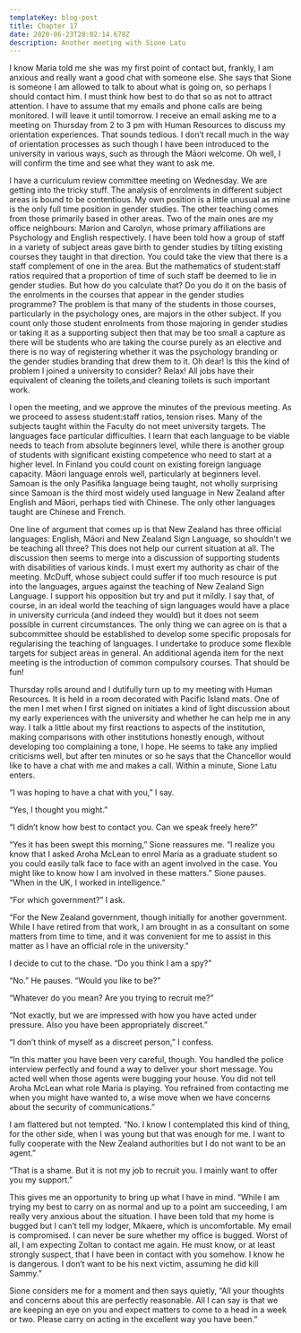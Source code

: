 ```yaml
---
templateKey: blog-post
title: Chapter 17
date: 2020-06-23T20:02:14.678Z
description: Another meeting with Sione Latu
---
```

I know Maria told me she was my first point of contact but, frankly, I am anxious and really want a good chat with someone else. She says that Sione is someone I am allowed to talk to about what is going on, so perhaps I should contact him. I must think how best to do that so as not to attract attention. I have to assume that my emails and phone calls are being monitored. I will leave it until tomorrow. I receive an email asking me to a meeting on Thursday from 2 to 3 pm with Human Resources to discuss my orientation experiences. That sounds tedious. I don’t recall much in the way of orientation processes as such though I have been introduced to the university in various ways, such as through the Māori welcome. Oh well, I will confirm the time and see what they want to ask me.



I have a curriculum review committee meeting on Wednesday. We are getting into the tricky stuff. The analysis of enrolments in different subject areas is bound to be contentious. My own position is a little unusual as mine is the only full time position in gender studies. The other teaching comes from those primarily based in other areas. Two of the main ones are my office neighbours: Marion and Carolyn, whose primary affiliations are Psychology and English respectively. I have been told how a group of staff in a variety of subject areas gave birth to gender studies by tilting existing courses they taught in that direction. You could take the view that there is a staff complement of one in the area. But the mathematics of student:staff ratios required that a proportion of time of such staff be deemed to lie in gender studies. But how do you calculate that? Do you do it on the basis of the enrolments in the courses that appear in the gender studies programme? The problem is that many of the students in those courses, particularly in the psychology ones, are majors in the other subject. If you count only those student enrolments from those majoring in gender studies or taking it as a supporting subject then that may be too small a capture as there will be students who are taking the course purely as an elective and there is no way of registering whether it was the psychology branding or the gender studies branding that drew them to it. Oh dear! Is this the kind of problem I joined a university to consider? Relax! All jobs have their equivalent of cleaning the toilets,and cleaning toilets is such important work.



I open the meeting, and we approve the minutes of the previous meeting. As we proceed to assess student:staff ratios, tension rises. Many of the subjects taught within the Faculty do not meet university targets. The languages face particular difficulties. I learn that each language to be viable needs to teach from absolute beginners level, while there is another group of students with significant existing competence who need to start at a higher level. In Finland you could count on existing foreign language capacity. Māori language enrols well, particularly at beginners level. Samoan is the only Pasifika language being taught, not wholly surprising since Samoan is the third most widely used language in New Zealand after English and Māori, perhaps tied with Chinese. The only other languages taught are Chinese and French.



One line of argument that comes up is that New Zealand has three official languages: English, Māori and New Zealand Sign Language, so shouldn’t we be teaching all three? This does not help our current situation at all. The discussion then seems to merge into a discussion of supporting students with disabilities of various kinds. I must exert my authority as chair of the meeting. McDuff, whose subject could suffer if too much resource is put into the languages, argues against the teaching of New Zealand Sign Language. I support his opposition but try and put it mildly. I say that, of course, in an ideal world the teaching of sign languages would have a place in university curricula (and indeed they would) but it does not seem possible in current circumstances. The only thing we can agree on is that a subcommittee should be established to develop some specific proposals for regularising the teaching of languages. I undertake to produce some flexible targets for subject areas in general. An additional agenda item for the next meeting is the introduction of common compulsory courses. That should be fun!



Thursday rolls around and I dutifully turn up to my meeting with Human Resources. It is held in a room decorated with Pacific Island mats. One of the men I met when I first signed on initiates a kind of light discussion about my early experiences with the university and whether he can help me in any way. I talk a little about my first reactions to aspects of the institution, making comparisons with other institutions honestly enough, without developing too complaining a tone, I hope. He seems to take any implied criticisms well, but after ten minutes or so he says that the Chancellor would like to have a chat with me and makes a call. Within a minute, Sione Latu enters.



“I was hoping to have a chat with you,” I say.



“Yes, I thought you might.”



“I didn’t know how best to contact you. Can we speak freely here?”



“Yes it has been swept this morning,” Sione reassures me. “I realize you know that I asked Aroha McLean to enrol Maria as a graduate student so you could easily talk face to face with an agent involved in the case. You might like to know how I am involved in these matters.” Sione pauses. “When in the UK, I worked in intelligence.”



“For which government?” I ask.



“For the New Zealand government, though initially for another government. While I have retired from that work, I am brought in as a consultant on some matters from time to time, and it was convenient for me to assist in this matter as I have an official role in the university.”



I decide to cut to the chase. “Do you think I am a spy?”



“No.” He pauses. “Would you like to be?”



“Whatever do you mean? Are you trying to recruit me?”



“Not exactly, but we are impressed with how you have acted under pressure. Also you have been appropriately discreet.”



“I don’t think of myself as a discreet person,” I confess.



“In this matter you have been very careful, though. You handled the police interview perfectly and found a way to deliver your short message. You acted well when those agents were bugging your house. You did not tell Aroha McLean what role Maria is playing. You refrained from contacting me when you might have wanted to, a wise move when we have concerns about the security of communications.”



I am flattered but not tempted. “No. I know I contemplated this kind of thing, for the other side, when I was young but that was enough for me. I want to fully cooperate with the New Zealand authorities but I do not want to be an agent.”



“That is a shame. But it is not my job to recruit you. I mainly want to offer you my support.”



This gives me an opportunity to bring up what I have in mind. “While I am trying my best to carry on as normal and up to a point am succeeding, I am really very anxious about the situation. I have been told that my home is bugged but I can’t tell my lodger, Mikaere, which is uncomfortable. My email is compromised. I can never be sure whether my office is bugged. Worst of all, I am expecting Zoltan to contact me again. He must know, or at least strongly suspect, that I have been in contact with you somehow. I know he is dangerous. I don’t want to be his next victim, assuming he did kill Sammy.”



Sione considers me for a moment and then says quietly, “All your thoughts and concerns about this are perfectly reasonable. All I can say is that we are keeping an eye on you and expect matters to come to a head in a week or two. Please carry on acting in the excellent way you have been.”